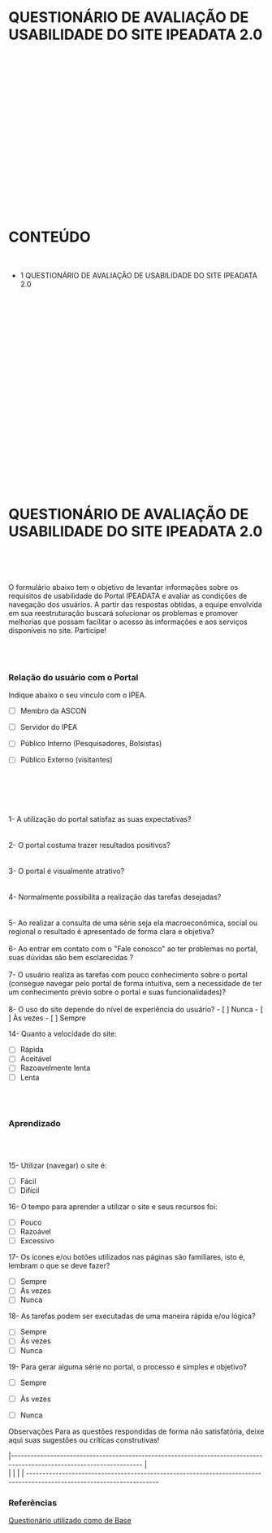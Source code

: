 
<br>
<br>
<br>
<br>
<br>
<br>
<br>
<br>

# QUESTIONÁRIO DE AVALIAÇÃO DE USABILIDADE DO SITE IPEADATA 2.0
<br>
<br>
<br>
<br>
<br>
<br>
<br>
<br>
<br>
<br>
<br>
<br>
<br>
<br>
<br>
<br>
<br>
<br>

# CONTEÚDO


<br>

* 1  QUESTIONÁRIO DE AVALIAÇÃO DE USABILIDADE DO SITE IPEADATA 2.0

 
<br>
<br>
<br>
<br>
<br>
<br>
<br>
<br>
<br>
<br>
<br>
<br>
<br>
<br>
<br>
<br>
<br>
<br>
<br>
<br>
<br>
<br>

#  QUESTIONÁRIO DE AVALIAÇÃO DE USABILIDADE DO SITE IPEADATA 2.0

<br>
<br>
<br>
   
  O formulário abaixo tem o objetivo de levantar informações sobre os requisitos de usabilidade do Portal IPEADATA e avaliar as condições de navegação dos usuários. A partir das respostas obtidas, a equipe envolvida em sua reestruturação buscará solucionar os  problemas e promover melhorias que possam facilitar o acesso às informações e aos serviços disponíveis no site. Participe!
<br>
<br>
<br>
<br>

### Relação do usuário com o Portal

 Indique abaixo o seu vínculo com o IPEA.
- [ ] Membro da ASCON
- [ ] Servidor do IPEA
- [ ] Público Interno (Pesquisadores, Bolsistas)
- [ ] Público Externo (visitantes)


 <br>
 <br>
 <br>
 <br>
 <br>                                                                   
1- A utilização do portal satisfaz as suas expectativas? <br>  
<br>
<br>
2- O portal costuma trazer resultados positivos? <br>                    
<br>
<br>
3- O portal é visualmente atrativo?	<br>
<br>
<br>
4- Normalmente possibilita a realização das tarefas desejadas? <br>
<br>
<br>
5- Ao realizar a consulta de uma série seja ela macroeconômica, social ou regional o resultado é apresentado de forma clara e objetiva?
<br>
<br>
6- Ao entrar em contato com o "Fale conosco" ao ter problemas no portal, suas dúvidas são bem esclarecidas ?
<br>
<br>
7- O usuário realiza as tarefas com pouco conhecimento sobre o portal (consegue navegar pelo portal de forma intuitiva, sem a necessidade de ter um conhecimento prévio sobre o portal e suas funcionalidades)?
<br>
<br>
8- O uso do site depende do nível de experiência do usuário?
- [ ]  Nunca 
- [ ]  Às vezes 
- [ ]  Sempre 
 
14- Quanto a velocidade do site:

- [ ]  Rápida 
- [ ]  Aceitável 
- [ ]  Razoavelmente lenta 
- [ ]  Lenta 

<br>
<br>

###  Aprendizado

<br>
<br>

15- Utilizar (navegar) o site é:
- [ ] Fácil 
- [ ] Difícil 

16- O tempo para aprender a utilizar o site e seus recursos foi:

- [ ] Pouco 
- [ ] Razoável 
- [ ] Excessivo 

17- Os ícones e/ou botões utilizados nas páginas são familiares, isto é, lembram o que se deve fazer?

- [ ] Sempre 
- [ ] Às vezes 
- [ ] Nunca 

18- As tarefas podem ser executadas de uma maneira rápida e/ou lógica?

- [ ] Sempre 
- [ ] Às vezes 
- [ ] Nunca 

19- Para gerar alguma série no portal, o processo é simples e objetivo?

- [ ] Sempre 
- [ ] Às vezes 
- [ ] Nunca
 
 
 Observações
Para as questões respondidas de forma não satisfatória, deixe aqui suas sugestões ou críticas construtivas!


         
|----------------------------------------------------------------------------------------------------------------------
|    
|
| 
|
| ----------------------------------------------------------------------------------------------------------------------
    
 
###  Referências
[ Questionário utilizado como de Base](https://escola.mpu.mp.br/formulario-de-usabilidade)
